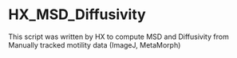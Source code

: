 # HX_MSD_Diffusivity
This script was written by HX to compute MSD and Diffusivity from Manually tracked motility data (ImageJ, MetaMorph)
